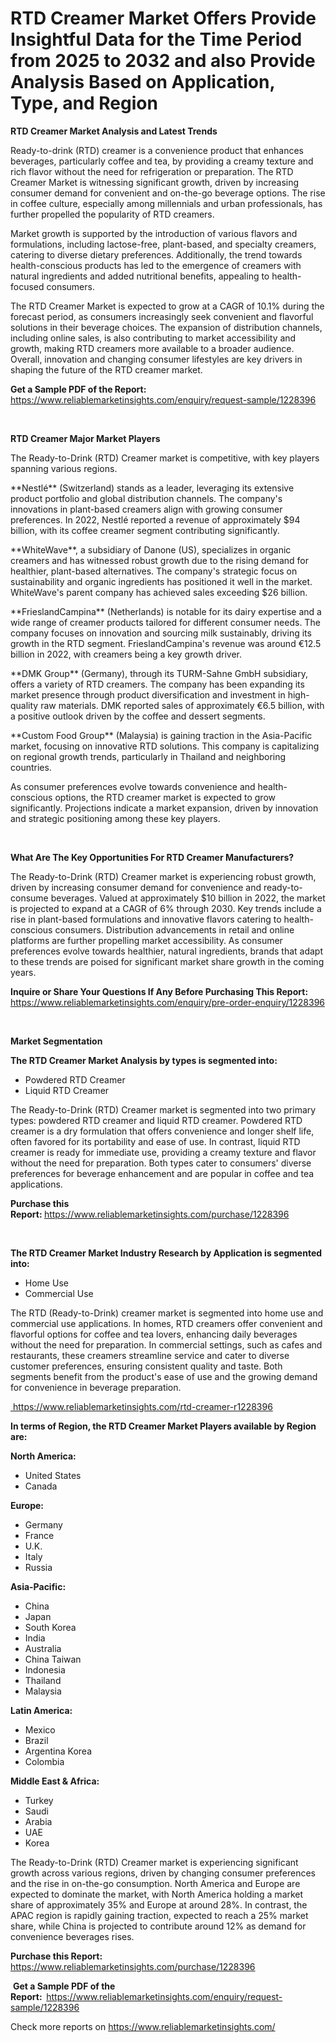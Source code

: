<p><h1>RTD Creamer Market Offers Provide Insightful Data for the Time Period from 2025 to 2032 and also Provide Analysis Based on Application, Type, and Region</h1></p><p><strong>RTD Creamer Market Analysis and Latest Trends</strong></p>
<p><p>Ready-to-drink (RTD) creamer is a convenience product that enhances beverages, particularly coffee and tea, by providing a creamy texture and rich flavor without the need for refrigeration or preparation. The RTD Creamer Market is witnessing significant growth, driven by increasing consumer demand for convenient and on-the-go beverage options. The rise in coffee culture, especially among millennials and urban professionals, has further propelled the popularity of RTD creamers.</p><p>Market growth is supported by the introduction of various flavors and formulations, including lactose-free, plant-based, and specialty creamers, catering to diverse dietary preferences. Additionally, the trend towards health-conscious products has led to the emergence of creamers with natural ingredients and added nutritional benefits, appealing to health-focused consumers. </p><p>The RTD Creamer Market is expected to grow at a CAGR of 10.1% during the forecast period, as consumers increasingly seek convenient and flavorful solutions in their beverage choices. The expansion of distribution channels, including online sales, is also contributing to market accessibility and growth, making RTD creamers more available to a broader audience. Overall, innovation and changing consumer lifestyles are key drivers in shaping the future of the RTD creamer market.</p></p>
<p><strong>Get a Sample PDF of the Report:&nbsp;</strong> <a href="https://www.reliablemarketinsights.com/enquiry/request-sample/1228396?utm_campaign=3196&utm_medium=2&utm_source=Github&utm_content=ia&utm_term=07042025&utm_id=rtd-creamer">https://www.reliablemarketinsights.com/enquiry/request-sample/1228396</a></p>
<p>&nbsp;</p>
<p><strong>RTD Creamer Major Market Players</strong></p>
<p><p>The Ready-to-Drink (RTD) Creamer market is competitive, with key players spanning various regions. </p><p>**Nestlé** (Switzerland) stands as a leader, leveraging its extensive product portfolio and global distribution channels. The company's innovations in plant-based creamers align with growing consumer preferences. In 2022, Nestlé reported a revenue of approximately $94 billion, with its coffee creamer segment contributing significantly.</p><p>**WhiteWave**, a subsidiary of Danone (US), specializes in organic creamers and has witnessed robust growth due to the rising demand for healthier, plant-based alternatives. The company's strategic focus on sustainability and organic ingredients has positioned it well in the market. WhiteWave's parent company has achieved sales exceeding $26 billion.</p><p>**FrieslandCampina** (Netherlands) is notable for its dairy expertise and a wide range of creamer products tailored for different consumer needs. The company focuses on innovation and sourcing milk sustainably, driving its growth in the RTD segment. FrieslandCampina's revenue was around €12.5 billion in 2022, with creamers being a key growth driver.</p><p>**DMK Group** (Germany), through its TURM-Sahne GmbH subsidiary, offers a variety of RTD creamers. The company has been expanding its market presence through product diversification and investment in high-quality raw materials. DMK reported sales of approximately €6.5 billion, with a positive outlook driven by the coffee and dessert segments.</p><p>**Custom Food Group** (Malaysia) is gaining traction in the Asia-Pacific market, focusing on innovative RTD solutions. This company is capitalizing on regional growth trends, particularly in Thailand and neighboring countries.</p><p>As consumer preferences evolve towards convenience and health-conscious options, the RTD creamer market is expected to grow significantly. Projections indicate a market expansion, driven by innovation and strategic positioning among these key players.</p></p>
<p>&nbsp;</p>
<p><strong>What Are The Key Opportunities For RTD Creamer Manufacturers?</strong></p>
<p><p>The Ready-to-Drink (RTD) Creamer market is experiencing robust growth, driven by increasing consumer demand for convenience and ready-to-consume beverages. Valued at approximately $10 billion in 2022, the market is projected to expand at a CAGR of 6% through 2030. Key trends include a rise in plant-based formulations and innovative flavors catering to health-conscious consumers. Distribution advancements in retail and online platforms are further propelling market accessibility. As consumer preferences evolve towards healthier, natural ingredients, brands that adapt to these trends are poised for significant market share growth in the coming years.</p></p>
<p><strong>Inquire or Share Your Questions If Any Before Purchasing This Report:</strong> <a href="https://www.reliablemarketinsights.com/enquiry/pre-order-enquiry/1228396?utm_campaign=3196&utm_medium=2&utm_source=Github&utm_content=ia&utm_term=07042025&utm_id=rtd-creamer">https://www.reliablemarketinsights.com/enquiry/pre-order-enquiry/1228396</a></p>
<p>&nbsp;</p>
<p><strong>Market Segmentation</strong></p>
<p><strong>The RTD Creamer Market Analysis by types is segmented into:</strong></p>
<p><ul><li>Powdered RTD Creamer</li><li>Liquid RTD Creamer</li></ul></p>
<p><p>The Ready-to-Drink (RTD) Creamer market is segmented into two primary types: powdered RTD creamer and liquid RTD creamer. Powdered RTD creamer is a dry formulation that offers convenience and longer shelf life, often favored for its portability and ease of use. In contrast, liquid RTD creamer is ready for immediate use, providing a creamy texture and flavor without the need for preparation. Both types cater to consumers' diverse preferences for beverage enhancement and are popular in coffee and tea applications.</p></p>
<p><strong>Purchase this Report:&nbsp;</strong><a href="https://www.reliablemarketinsights.com/purchase/1228396?utm_campaign=3196&utm_medium=2&utm_source=Github&utm_content=ia&utm_term=07042025&utm_id=rtd-creamer">https://www.reliablemarketinsights.com/purchase/1228396</a></p>
<p>&nbsp;</p>
<p><strong>The RTD Creamer Market Industry Research by Application is segmented into:</strong></p>
<p><ul><li>Home Use</li><li>Commercial Use</li></ul></p>
<p><p>The RTD (Ready-to-Drink) creamer market is segmented into home use and commercial use applications. In homes, RTD creamers offer convenient and flavorful options for coffee and tea lovers, enhancing daily beverages without the need for preparation. In commercial settings, such as cafes and restaurants, these creamers streamline service and cater to diverse customer preferences, ensuring consistent quality and taste. Both segments benefit from the product's ease of use and the growing demand for convenience in beverage preparation.</p></p>
<p><a href="https://www.reliablemarketinsights.com/rtd-creamer-r1228396?utm_campaign=3196&utm_medium=2&utm_source=Github&utm_content=ia&utm_term=07042025&utm_id=rtd-creamer">&nbsp;https://www.reliablemarketinsights.com/rtd-creamer-r1228396</a></p>
<p><strong>In terms of Region, the RTD Creamer Market Players available by Region are:</strong></p>
<p>
    <p> <strong> North America: </strong>
        <ul>
            <li>United States</li>
            <li>Canada</li>
        </ul>
        </p> 
    <p> <strong> Europe: </strong>
        <ul>
            <li>Germany</li>
            <li>France</li>
            <li>U.K.</li>
            <li>Italy</li>
            <li>Russia</li>
        </ul>
        </p> 
    <p> <strong> Asia-Pacific: </strong>
        <ul>
            <li>China</li>
            <li>Japan</li>
            <li>South Korea</li>
            <li>India</li>
            <li>Australia</li>
            <li>China Taiwan</li>
            <li>Indonesia</li>
            <li>Thailand</li>
            <li>Malaysia</li>
        </ul>
        </p> 
    <p> <strong> Latin America: </strong>
        <ul>
            <li>Mexico</li>
            <li>Brazil</li>
            <li>Argentina Korea</li>
            <li>Colombia</li>
        </ul>
        </p> 
    <p> <strong> Middle East & Africa: </strong>
        <ul>
            <li>Turkey</li>
            <li>Saudi</li>
            <li>Arabia</li>
            <li>UAE</li>
            <li>Korea</li>
        </ul>
    </p>
    </p>
<p><p>The Ready-to-Drink (RTD) Creamer market is experiencing significant growth across various regions, driven by changing consumer preferences and the rise in on-the-go consumption. North America and Europe are expected to dominate the market, with North America holding a market share of approximately 35% and Europe at around 28%. In contrast, the APAC region is rapidly gaining traction, expected to reach a 25% market share, while China is projected to contribute around 12% as demand for convenience beverages rises.</p></p>
<p><strong>Purchase this Report: </strong><a href="https://www.reliablemarketinsights.com/purchase/1228396?utm_campaign=3196&utm_medium=2&utm_source=Github&utm_content=ia&utm_term=07042025&utm_id=rtd-creamer">https://www.reliablemarketinsights.com/purchase/1228396</a></p>
<p>&nbsp;<strong>Get a Sample PDF of the Report:&nbsp;&nbsp;</strong><a href="https://www.reliablemarketinsights.com/enquiry/request-sample/1228396?utm_campaign=3196&utm_medium=2&utm_source=Github&utm_content=ia&utm_term=07042025&utm_id=rtd-creamer">https://www.reliablemarketinsights.com/enquiry/request-sample/1228396</a></p>
<p><strong></strong></p>
<p>Check more reports on <a href="https://www.reliablemarketinsights.com/?utm_campaign=3196&utm_medium=2&utm_source=Github&utm_content=ia&utm_term=07042025&utm_id=rtd-creamer">https://www.reliablemarketinsights.com/</a></p>